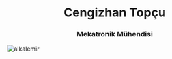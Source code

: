<h1 align="center">Cengizhan Topçu</h1> <h3 align="center">Mekatronik Mühendisi</h3> <p align="left"> <img src="https://komarev.com/ghpvc/?username=alkalemir&label=Profile%20views&color=0e75b6&style=flat" alt="alkalemir" /> </p>
